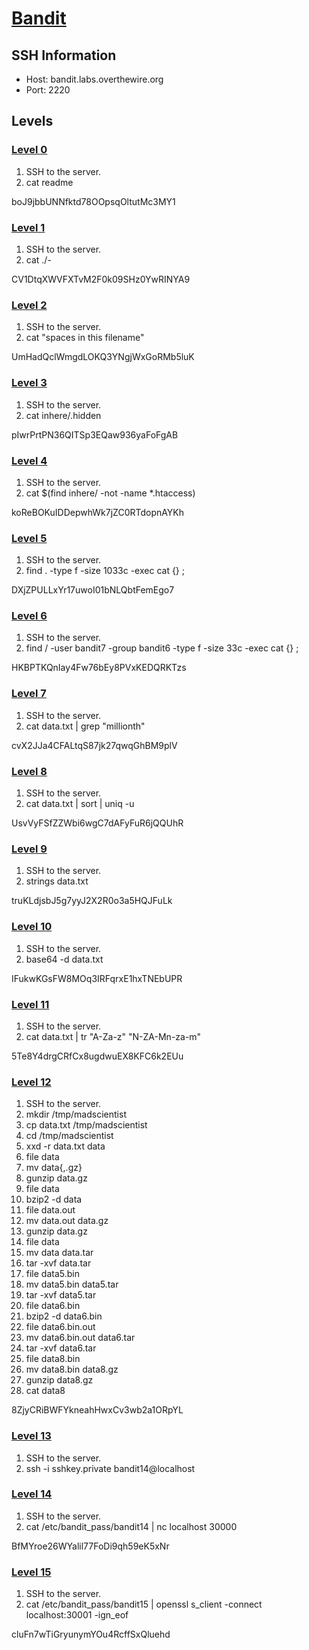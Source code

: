 # [Bandit](https://overthewire.org/wargames/bandit/)

## SSH Information

- Host: bandit.labs.overthewire.org
- Port: 2220

## Levels

### [Level 0](https://overthewire.org/wargames/bandit/bandit1.html)

1. SSH to the server.
2. cat readme

boJ9jbbUNNfktd78OOpsqOltutMc3MY1

### [Level 1](https://overthewire.org/wargames/bandit/bandit2.html)

1. SSH to the server.
2. cat ./-

CV1DtqXWVFXTvM2F0k09SHz0YwRINYA9

### [Level 2](https://overthewire.org/wargames/bandit/bandit3.html)

1. SSH to the server.
2. cat "spaces in this filename"

UmHadQclWmgdLOKQ3YNgjWxGoRMb5luK

### [Level 3](https://overthewire.org/wargames/bandit/bandit4.html)

1. SSH to the server.
2. cat inhere/.hidden

pIwrPrtPN36QITSp3EQaw936yaFoFgAB

### [Level 4](https://overthewire.org/wargames/bandit/bandit5.html)

1. SSH to the server.
2. cat $(find inhere/ -not -name *.htaccess)

koReBOKuIDDepwhWk7jZC0RTdopnAYKh

### [Level 5](https://overthewire.org/wargames/bandit/bandit6.html)

1. SSH to the server.
2. find . -type f -size 1033c -exec cat {} \;

DXjZPULLxYr17uwoI01bNLQbtFemEgo7

### [Level 6](https://overthewire.org/wargames/bandit/bandit7.html)

1. SSH to the server.
2. find / -user bandit7 -group bandit6 -type f -size 33c -exec cat {} \;

HKBPTKQnIay4Fw76bEy8PVxKEDQRKTzs

### [Level 7](https://overthewire.org/wargames/bandit/bandit8.html)

1. SSH to the server.
2. cat data.txt | grep "millionth"

cvX2JJa4CFALtqS87jk27qwqGhBM9plV

### [Level 8](https://overthewire.org/wargames/bandit/bandit9.html)

1. SSH to the server.
2. cat data.txt | sort | uniq -u

UsvVyFSfZZWbi6wgC7dAFyFuR6jQQUhR

### [Level 9](https://overthewire.org/wargames/bandit/bandit10.html)

1. SSH to the server.
2. strings data.txt

truKLdjsbJ5g7yyJ2X2R0o3a5HQJFuLk

### [Level 10](https://overthewire.org/wargames/bandit/bandit11.html)

1. SSH to the server.
2. base64 -d data.txt

IFukwKGsFW8MOq3IRFqrxE1hxTNEbUPR

### [Level 11](https://overthewire.org/wargames/bandit/bandit12.html)

1. SSH to the server.
2. cat data.txt | tr "A-Za-z" "N-ZA-Mn-za-m"

5Te8Y4drgCRfCx8ugdwuEX8KFC6k2EUu

### [Level 12](https://overthewire.org/wargames/bandit/bandit13.html)

1. SSH to the server.
2. mkdir /tmp/madscientist
3. cp data.txt /tmp/madscientist
4. cd /tmp/madscientist
5. xxd -r data.txt data
6. file data
7. mv data{,.gz}
8. gunzip data.gz
9. file data
10. bzip2 -d data
11. file data.out
12. mv data.out data.gz
13. gunzip data.gz
14. file data
15. mv data data.tar
16. tar -xvf data.tar
17. file data5.bin
18. mv data5.bin data5.tar
19. tar -xvf data5.tar
20. file data6.bin
21. bzip2 -d data6.bin
22. file data6.bin.out
23. mv data6.bin.out data6.tar
24. tar -xvf data6.tar
25. file data8.bin
26. mv data8.bin data8.gz
27. gunzip data8.gz
28. cat data8

8ZjyCRiBWFYkneahHwxCv3wb2a1ORpYL

### [Level 13](https://overthewire.org/wargames/bandit/bandit14.html)

1. SSH to the server.
2. ssh -i sshkey.private bandit14@localhost

### [Level 14](https://overthewire.org/wargames/bandit/bandit15.html)

1. SSH to the server.
2. cat /etc/bandit_pass/bandit14 | nc localhost 30000

BfMYroe26WYalil77FoDi9qh59eK5xNr

### [Level 15](https://overthewire.org/wargames/bandit/bandit16.html)

1. SSH to the server.
2. cat /etc/bandit_pass/bandit15 | openssl s_client -connect localhost:30001 -ign_eof

cluFn7wTiGryunymYOu4RcffSxQluehd
